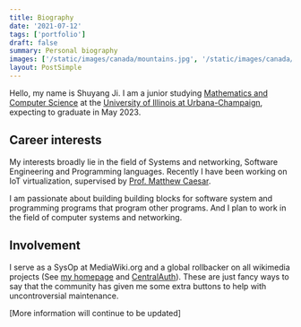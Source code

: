 ```yaml
---
title: Biography
date: '2021-07-12'
tags: ['portfolio']
draft: false
summary: Personal biography
images: ['/static/images/canada/mountains.jpg', '/static/images/canada/toronto.jpg']
layout: PostSimple
---
```


Hello, my name is Shuyang Ji. I am a junior studying [Mathematics and Computer Science](https://cs.illinois.edu/academics/undergraduate/degree-program-options/bs-mathematics-computer-science) at the [University of Illinois at Urbana-Champaign](https://illinois.edu/), expecting to graduate in May 2023.

## Career interests

My interests broadly lie in the field of Systems and networking, Software Engineering and Programming languages. Recently I have been working on IoT virtualization, supervised by [Prof. Matthew Caesar](https://caesar.web.engr.illinois.edu/).

I am passionate about building building blocks for software system and programming programs that program other programs. And I plan to work in the field of computer systems and networking. 


## Involvement
I serve as a SysOp at MediaWiki.org and a global rollbacker on all wikimedia projects (See [my homepage](https://meta.wikimedia.org/wiki/User:94rain) and [CentralAuth](https://meta.wikimedia.org/wiki/Special:CentralAuth/94rain)). These are just fancy ways to say that the community has given me some extra buttons to help with uncontroversial maintenance.

[More information will continue to be updated]